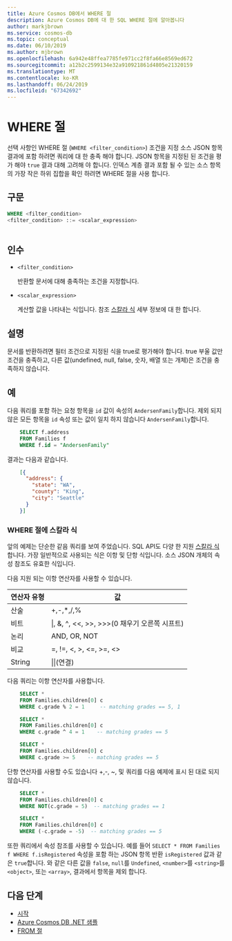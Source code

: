 ```yaml
---
title: Azure Cosmos DB에서 WHERE 절
description: Azure Cosmos DB에 대 한 SQL WHERE 절에 알아봅니다
author: markjbrown
ms.service: cosmos-db
ms.topic: conceptual
ms.date: 06/10/2019
ms.author: mjbrown
ms.openlocfilehash: 6a942e48ffea7785fe971cc2f8fa66e8569ed672
ms.sourcegitcommit: a12b2c2599134e32a910921861d4805e21320159
ms.translationtype: MT
ms.contentlocale: ko-KR
ms.lasthandoff: 06/24/2019
ms.locfileid: "67342692"
---
```

# <a name="where-clause"></a>WHERE 절

선택 사항인 WHERE 절 (`WHERE <filter_condition>`) 조건을 지정 소스 JSON 항목 결과에 포함 하려면 쿼리에 대 한 충족 해야 합니다. JSON 항목을 지정된 된 조건을 평가 해야 `true` 결과 대해 고려해 야 합니다. 인덱스 계층 결과 포함 될 수 있는 소스 항목의 가장 작은 하위 집합을 확인 하려면 WHERE 절을 사용 합니다.
  
## <a name="syntax"></a>구문
  
```sql  
WHERE <filter_condition>  
<filter_condition> ::= <scalar_expression>  
  
```  
  
## <a name="arguments"></a>인수

- `<filter_condition>`  
  
   반환할 문서에 대해 충족하는 조건을 지정합니다.  
  
- `<scalar_expression>`  
  
   계산할 값을 나타내는 식입니다. 참조 [스칼라 식](sql-query-scalar-expressions.md) 세부 정보에 대 한 합니다.  
  

## <a name="remarks"></a>설명
  
  문서를 반환하려면 필터 조건으로 지정된 식을 true로 평가해야 합니다. true 부울 값만 조건을 충족하고, 다른 값(undefined, null, false, 숫자, 배열 또는 개체)은 조건을 충족하지 않습니다. 

## <a name="examples"></a>예

다음 쿼리를 포함 하는 요청 항목을 `id` 값이 속성의 `AndersenFamily`합니다. 제외 되지 않은 모든 항목을 `id` 속성 또는 값이 일치 하지 않습니다 `AndersenFamily`합니다.

```sql
    SELECT f.address
    FROM Families f
    WHERE f.id = "AndersenFamily"
```

결과는 다음과 같습니다.

```json
    [{
      "address": {
        "state": "WA",
        "county": "King",
        "city": "Seattle"
      }
    }]
```

### <a name="scalar-expressions-in-the-where-clause"></a>WHERE 절에 스칼라 식

앞의 예제는 단순한 같음 쿼리를 보여 주었습니다. SQL API도 다양 한 지원 [스칼라 식](sql-query-scalar-expressions.md)합니다. 가장 일반적으로 사용되는 식은 이항 및 단항 식입니다. 소스 JSON 개체의 속성 참조도 유효한 식입니다.

다음 지원 되는 이항 연산자를 사용할 수 있습니다.  

|**연산자 유형**  | **값** |
|---------|---------|
|산술 | +,-,*,/,% |
|비트    | \|, &, ^, <<, >>, >>>(0 채우기 오른쪽 시프트) |
|논리    | AND, OR, NOT      |
|비교 | =, !=, &lt;, &gt;, &lt;=, &gt;=, <> |
|String     |  \|\|(연결) |

다음 쿼리는 이항 연산자를 사용합니다.

```sql
    SELECT *
    FROM Families.children[0] c
    WHERE c.grade % 2 = 1     -- matching grades == 5, 1

    SELECT *
    FROM Families.children[0] c
    WHERE c.grade ^ 4 = 1    -- matching grades == 5

    SELECT *
    FROM Families.children[0] c
    WHERE c.grade >= 5    -- matching grades == 5
```

단항 연산자를 사용할 수도 있습니다 +,-, ~, 및 쿼리를 다음 예제에 표시 된 대로 되지 않습니다.

```sql
    SELECT *
    FROM Families.children[0] c
    WHERE NOT(c.grade = 5)  -- matching grades == 1

    SELECT *
    FROM Families.children[0] c
    WHERE (-c.grade = -5)  -- matching grades == 5
```

또한 쿼리에서 속성 참조를 사용할 수 있습니다. 예를 들어 `SELECT * FROM Families f WHERE f.isRegistered` 속성을 포함 하는 JSON 항목 반환 `isRegistered` 값과 같은 `true`합니다. 와 같은 다른 값을 `false`, `null`를 `Undefined`, `<number>`를 `<string>`를 `<object>`, 또는 `<array>`, 결과에서 항목을 제외 합니다. 

## <a name="next-steps"></a>다음 단계

- [시작](sql-query-getting-started.md)
- [Azure Cosmos DB .NET 샘플](https://github.com/Azure/azure-cosmosdb-dotnet)
- [FROM 절](sql-query-from.md)